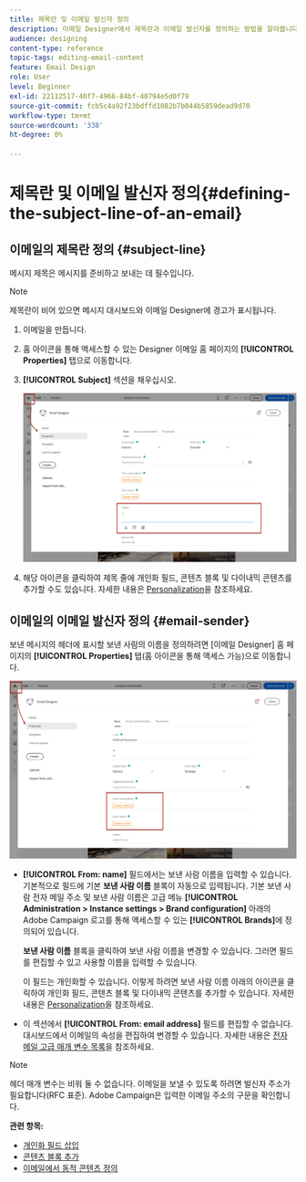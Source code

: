 ```yaml
---
title: 제목란 및 이메일 발신자 정의
description: 이메일 Designer에서 제목란과 이메일 발신자를 정의하는 방법을 알아봅니다.
audience: designing
content-type: reference
topic-tags: editing-email-content
feature: Email Design
role: User
level: Beginner
exl-id: 22112517-40f7-4966-84bf-40794e5d0f79
source-git-commit: fcb5c4a92f23bdffd1082b7b044b5859dead9d70
workflow-type: tm+mt
source-wordcount: '338'
ht-degree: 0%

---
```


# 제목란 및 이메일 발신자 정의{#defining-the-subject-line-of-an-email}

## 이메일의 제목란 정의 {#subject-line}

메시지 제목은 메시지를 준비하고 보내는 데 필수입니다.

>[!NOTE]
>
>제목란이 비어 있으면 메시지 대시보드와 이메일 Designer에 경고가 표시됩니다.

1. 이메일을 만듭니다.
1. 홈 아이콘을 통해 액세스할 수 있는 Designer 이메일 홈 페이지의 **[!UICONTROL Properties]** 탭으로 이동합니다.
1. **[!UICONTROL Subject]** 섹션을 채우십시오.

   ![](assets/email_designer_subject.png)

1. 해당 아이콘을 클릭하여 제목 줄에 개인화 필드, 콘텐츠 블록 및 다이내믹 콘텐츠를 추가할 수도 있습니다. 자세한 내용은 [Personalization](../../designing/using/personalization.md)을 참조하세요.

## 이메일의 이메일 발신자 정의 {#email-sender}

보낸 메시지의 헤더에 표시할 보낸 사람의 이름을 정의하려면 [이메일 Designer] 홈 페이지의 **[!UICONTROL Properties]** 탭(홈 아이콘을 통해 액세스 가능)으로 이동합니다.

![](assets/delivery_content_edition16.png)

* **[!UICONTROL From: name]** 필드에서는 보낸 사람 이름을 입력할 수 있습니다. 기본적으로 필드에 기본 **보낸 사람 이름** 블록이 자동으로 입력됩니다. 기본 보낸 사람 전자 메일 주소 및 보낸 사람 이름은 고급 메뉴 **[!UICONTROL Administration > Instance settings > Brand configuration]** 아래의 Adobe Campaign 로고를 통해 액세스할 수 있는 **[!UICONTROL Brands]**&#x200B;에 정의되어 있습니다.

  **보낸 사람 이름** 블록을 클릭하여 보낸 사람 이름을 변경할 수 있습니다. 그러면 필드를 편집할 수 있고 사용할 이름을 입력할 수 있습니다.

  이 필드는 개인화할 수 있습니다. 이렇게 하려면 보낸 사람 이름 아래의 아이콘을 클릭하여 개인화 필드, 콘텐츠 블록 및 다이내믹 콘텐츠를 추가할 수 있습니다. 자세한 내용은 [Personalization](../../designing/using/personalization.md)을 참조하세요.

* 이 섹션에서 **[!UICONTROL From: email address]** 필드를 편집할 수 없습니다. 대시보드에서 이메일의 속성을 편집하여 변경할 수 있습니다. 자세한 내용은 [전자 메일 고급 매개 변수 목록](../../administration/using/configuring-email-channel.md#advanced-parameters)을 참조하세요.

>[!NOTE]
>
>헤더 매개 변수는 비워 둘 수 없습니다. 이메일을 보낼 수 있도록 하려면 발신자 주소가 필요합니다(RFC 표준). Adobe Campaign은 입력한 이메일 주소의 구문을 확인합니다.

**관련 항목:**

* [개인화 필드 삽입](../../designing/using/personalization.md#inserting-a-personalization-field)
* [콘텐츠 블록 추가](../../designing/using/personalization.md#adding-a-content-block)
* [이메일에서 동적 콘텐츠 정의](../../designing/using/personalization.md#defining-dynamic-content-in-an-email)

